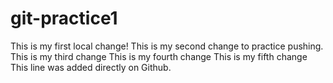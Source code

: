 # git-practice1

This is my first local change!
This is my second change to practice pushing.
This is my third change
This is my fourth change
This is my fifth change 
This line was added directly on Github.
